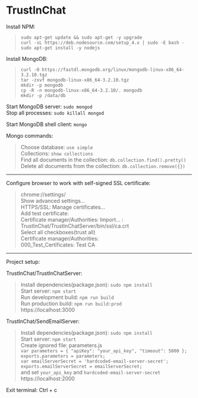 # TrustInChat    
   
Install NPM:
> `sudo apt-get update && sudo apt-get -y upgrade`   
> `curl -sL https://deb.nodesource.com/setup_4.x | sudo -E bash -`     
> `sudo apt-get install -y nodejs`  
     
Install MongoDB:      
     
> `curl -O https://fastdl.mongodb.org/linux/mongodb-linux-x86_64-3.2.10.tgz`      
> `tar -zxvf mongodb-linux-x86_64-3.2.10.tgz`      
> `mkdir -p mongodb`     
> `cp -R -n mongodb-linux-x86_64-3.2.10/. mongodb`      
> `mkdir -p /data/db`     
    
Start MongoDB server: `sudo mongod`      
Stop all processes: `sudo killall mongod`      
     
Start MongoDB shell client: `mongo`     
     
Mongo commands:     
> Choose database: `use simple`    
> Collections: `show collections`      
> Find all documents in the collection: `db.collection.find().pretty()`     
> Delete all documents from the collection: `db.collection.remove({})`     
      
----------------     
    
Configure browser to work with self-signed SSL certificate:    
    
> chrome://settings/    
> Show advanced settings...   
> HTTPS/SSL: Manage certificates...   
> Add test certificate:      
> Certificate manager/Authorities: Import... :    
> TrustInChat/TrustInChatServer/bin/ssl/ca.crt  
> Select all checkboxes(trust all)     
> Certificate manager/Authorities:   
> 000_Test_Certificates: Test CA     
    
---------------- 

Project setup:     
     
TrustInChat/TrustInChatServer:         
> Install dependencies(package.json): `sudo npm install`     
> Start server: `npm start`     
> Run development build: `npm run build`    
> Run production build: `npm run build:prod`      
> https://localhost:3000        
       
TrustInChat/SendEmailServer:     
> Install dependencies(package.json): `sudo npm install`     
> Start server: `npm start`    
> Create ignored file: parameters.js     
> `var parameters = { "apiKey": "your_api_key", "timeout": 5000 };`    
> `exports.parameters = parameters;`   
> `var emailServerSecret = 'hardcoded-email-server-secret';`    
> `exports.emailServerSecret = emailServerSecret;`     
> and set `your_api_key` and `hardcoded-email-server-secret`      
> https://localhost:2000        
      
Exit terminal: Ctrl + c  
    
   
    



     
    
    

